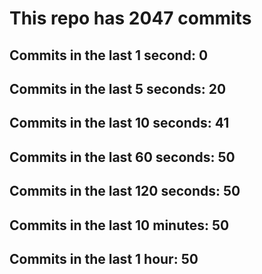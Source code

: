 # This repo has 2047 commits

## Commits in the last 1 second: 0
## Commits in the last 5 seconds: 20
## Commits in the last 10 seconds: 41
## Commits in the last 60 seconds: 50
## Commits in the last 120 seconds: 50
## Commits in the last 10 minutes: 50
## Commits in the last 1 hour: 50
